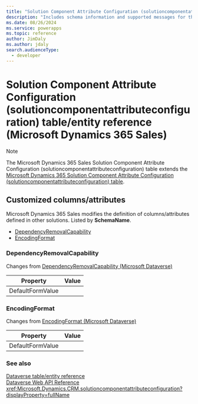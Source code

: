 ```yaml
---
title: "Solution Component Attribute Configuration (solutioncomponentattributeconfiguration) table/entity reference (Microsoft Dynamics 365 Sales)"
description: "Includes schema information and supported messages for the Solution Component Attribute Configuration (solutioncomponentattributeconfiguration) table/entity with Microsoft Dynamics 365 Sales."
ms.date: 08/26/2024
ms.service: powerapps
ms.topic: reference
author: JimDaly
ms.author: jdaly
search.audienceType: 
  - developer
---
```


# Solution Component Attribute Configuration (solutioncomponentattributeconfiguration) table/entity reference (Microsoft Dynamics 365 Sales)



> [!NOTE]
> The Microsoft Dynamics 365 Sales Solution Component Attribute Configuration (solutioncomponentattributeconfiguration) table extends the [Microsoft Dynamics 365 Solution Component Attribute Configuration (solutioncomponentattributeconfiguration) table](/dynamics365/developer/entities/solutioncomponentattributeconfiguration).



## Customized columns/attributes

Microsoft Dynamics 365 Sales modifies the definition of columns/attributes defined in other solutions. Listed by **SchemaName**.

- [DependencyRemovalCapability](#BKMK_DependencyRemovalCapability)
- [EncodingFormat](#BKMK_EncodingFormat)

### <a name="BKMK_DependencyRemovalCapability"></a> DependencyRemovalCapability

Changes from [DependencyRemovalCapability (Microsoft Dataverse)](/power-apps/developer/data-platform/reference/entities/solutioncomponentattributeconfiguration#BKMK_DependencyRemovalCapability)

|Property|Value|
|---|---|
|DefaultFormValue||


### <a name="BKMK_EncodingFormat"></a> EncodingFormat

Changes from [EncodingFormat (Microsoft Dataverse)](/power-apps/developer/data-platform/reference/entities/solutioncomponentattributeconfiguration#BKMK_EncodingFormat)

|Property|Value|
|---|---|
|DefaultFormValue||




### See also

[Dataverse table/entity reference](../about-entity-reference.md)  
[Dataverse Web API Reference](/power-apps/developer/data-platform/webapi/reference/about)   
<xref:Microsoft.Dynamics.CRM.solutioncomponentattributeconfiguration?displayProperty=fullName>
